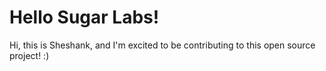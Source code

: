 # Hello Sugar Labs!

Hi, this is Sheshank, and I'm excited to be contributing to this open source project! :)
